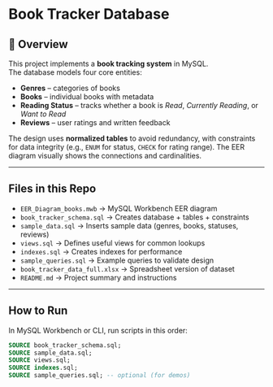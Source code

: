 # Book Tracker Database

## 📌 Overview
This project implements a **book tracking system** in MySQL.  
The database models four core entities:  
- **Genres** – categories of books  
- **Books** – individual books with metadata  
- **Reading Status** – tracks whether a book is *Read*, *Currently Reading*, or *Want to Read*  
- **Reviews** – user ratings and written feedback  

The design uses **normalized tables** to avoid redundancy, with constraints for data integrity (e.g., `ENUM` for status, `CHECK` for rating range). The EER diagram visually shows the connections and cardinalities.

---

## Files in this Repo
- `EER_Diagram_books.mwb` → MySQL Workbench EER diagram  
- `book_tracker_schema.sql` → Creates database + tables + constraints  
- `sample_data.sql` → Inserts sample data (genres, books, statuses, reviews)  
- `views.sql` → Defines useful views for common lookups  
- `indexes.sql` → Creates indexes for performance  
- `sample_queries.sql` → Example queries to validate design  
- `book_tracker_data_full.xlsx` → Spreadsheet version of dataset  
- `README.md` → Project summary and instructions  

---

## How to Run
In MySQL Workbench or CLI, run scripts in this order:

```sql
SOURCE book_tracker_schema.sql;
SOURCE sample_data.sql;
SOURCE views.sql;
SOURCE indexes.sql;
SOURCE sample_queries.sql; -- optional (for demos)
